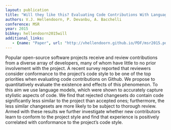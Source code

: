 ```yaml
---
layout: publication
title: "Will they like this? Evaluating Code Contributions With Language Models"
authors: V.J. Hellendoorn, P. Devanbu, A. Bacchelli
conference: MSR
year: 2015
bibkey: hellendoorn2015will
additional_links:
   - {name: "Paper", url: "http://vhellendoorn.github.io/PDF/msr2015.pdf"}
---
```

Popular open-source software projects receive and
review contributions from a diverse array of developers, many
of whom have little to no prior involvement with the project. A
recent survey reported that reviewers consider conformance to
the project’s code style to be one of the top priorities when evaluating code contributions on Github. We propose to quantitatively
evaluate the existence and effects of this phenomenon. To this aim
we use language models, which were shown to accurately capture
stylistic aspects of code. We find that rejected changesets do
contain code significantly less similar to the project than accepted
ones; furthermore, the less similar changesets are more likely
to be subject to thorough review. Armed with these results we
further investigate whether new contributors learn to conform to
the project style and find that experience is positively correlated
with conformance to the project’s code style.
